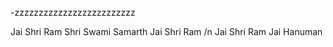 -zzzzzzzzzzzzzzzzzzzzzzzzz

Jai Shri Ram 
Shri Swami Samarth
Jai Shri Ram /n
Jai Shri Ram
Jai Hanuman 

